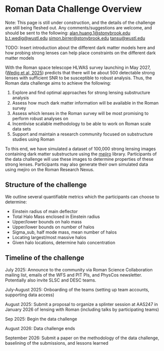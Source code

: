 Roman Data Challenge Overview
===============================================

Note: This page is still under construction, and the details of the challenge are still being fleshed out. Any comments/suggestions are welcome, and should be sent to the following:
alan.huang.1@stonybrook.edu
b.t.wedig@wustl.edu
simon.birrer@stonybrook.edu
tansu@wustl.edu

TODO: Insert introduction about the different dark matter models here and how probing strong lenses can help place constraints on the different dark matter models

With the Roman space telescope HLWAS survey launching in May 2027, ([Wedig et al, 2025](https://iopscience.iop.org/article/10.3847/1538-4357/adc24f)) predicts that there will be about 500 detectable strong lenses with sufficient SNR to be susceptible to robust analysis. Thus, the Roman data challenge aims to achieve the following:

1. Explore and find optimal approaches for strong lensing substructure analysis
2. Assess how much dark matter information will be available in the Roman survey
3. Assess which lenses in the Roman survey will be most promising to perform robust analyses on
4. Incentivise scalable methodology to be able to work on Roman scale data sets
5. Support and maintain a research community focused on substructure studies using Roman

To this end, we have simulated a dataset of 100,000 strong lensing images containing dark matter substructure using the [mejiro](https://github.com/AstroMusers/mejiro) library. Participants of the data challenge will use these images to determine properties of these strong lenses. Participants may also generate their own simulated data using mejiro on the Roman Research Nexus.


Structure of the challenge
---------------------

We outline several quantifiable metrics which the participants can choose to determine:

- Einstein radius of main deflector
- Total Halo Mass enclosed in Einstein radius
- Upper/lower bounds on halo mass
- Upper/lower bounds on number of halos
- Sigma_sub, half mode mass, mean number of halos
- Locating largest/most massive halos
- Given halo locations, determine halo concentration


Timeline of the challenge
-------------------------------------

July 2025: Announce to the community via Roman Science Collaboration mailing list, emails of the WFS and PIT PIs, and PhysCos newsletter. Potentially also invite SLSC and DESC teams.

July-August 2025: Onboarding of the teams (setting up team accounts, supporting data access)

August 2025: Submit a proposal to organize a splinter session at AAS247 in January 2026 of lensing with Roman (including talks by participating teams)

Sep 2025: Begin the data challenge

August 2026: Data challenge ends

September 2026: Submit a paper on the methodology of the data challenge, baselining of the submissions, and lessons learned
